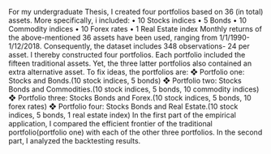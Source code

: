 For my undergraduate Thesis, I created four portfolios based on 36 (in total) assets. More specifically, i included:
• 10 Stocks indices
• 5 Bonds
• 10 Commodity indices
• 10 Forex rates
• 1 Real Estate index
Monthly returns of the above-mentioned 36 assets have been used, ranging from
1/1/1990-1/12/2018. Consequently, the dataset includes 348 observations- 24 per
asset.
I thereby constructed four portfolios. Each portfolio included the fifteen
traditional assets. Yet, the three latter portfolios also contained an extra
alternative asset. To fix ideas, the portfolios are:
❖ Portfolio one: Stocks and Bonds.(10 stock indices, 5 bonds)
❖ Portfolio two: Stocks Bonds and Commodities.(10 stock indices, 5 bonds,
10 commodity indices)
❖ Portfolio three: Stocks Bonds and Forex.(10 stock indices, 5 bonds, 10
forex rates)
❖ Portfolio four: Stocks Bonds and Real Estate.(10 stock indices, 5 bonds,
1 real estate index)
In the first part of the empirical application, I compared the efficient
frontier of the traditional portfolio(portfolio one) with each of the other
three portfolios. In the second part, I analyzed the backtesting results.

